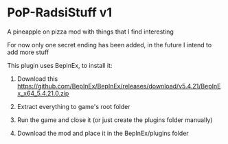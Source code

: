 # PoP-RadsiStuff v1
A pineapple on pizza mod with things that I find interesting

For now only one secret ending has been added, in the future I intend to add more stuff

This plugin uses BepInEx, to install it:

  1. Download this https://github.com/BepInEx/BepInEx/releases/download/v5.4.21/BepInEx_x64_5.4.21.0.zip

  2. Extract everything to game's root folder

  3. Run the game and close it (or just create the plugins folder manually)

  4. Download the mod and place it in the BepInEx/plugins folder
